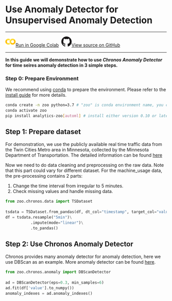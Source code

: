 # Use Anomaly Detector for Unsupervised Anomaly Detection

---

![](../../../../image/colab_logo_32px.png)[Run in Google Colab](https://colab.research.google.com/github/intel-analytics/analytics-zoo/blob/master/docs/docs/colab-notebook/chronos/chronos_minn_traffic_anomaly_detector.ipynb) &nbsp;![](../../../../image/GitHub-Mark-32px.png)[View source on GitHub](https://github.com/intel-analytics/analytics-zoo/blob/master/docs/docs/colab-notebook/chronos/chronos_minn_traffic_anomaly_detector.ipynb)

---

**In this guide we will demonstrate how to use _Chronos Anomaly Detector_ for time seires anomaly detection in 3 simple steps.**

### Step 0: Prepare Environment

We recommend using [conda](https://docs.conda.io/projects/conda/en/latest/user-guide/install/) to prepare the environment. Please refer to the [install guide](../../UserGuide/python.md) for more details.

```bash
conda create -n zoo python=3.7 # "zoo" is conda environment name, you can use any name you like.
conda activate zoo
pip install analytics-zoo[automl] # install either version 0.10 or latest nightly build
```

## Step 1: Prepare dataset
For demonstration, we use the publicly available real time traffic data from the Twin Cities Metro area in Minnesota, collected by the Minnesota Department of Transportation. The detailed information can be found [here](https://github.com/numenta/NAB/blob/master/data/realTraffic/speed_7578.csv)

Now we need to do data cleaning and preprocessing on the raw data. Note that this part could vary for different dataset. 
For the machine_usage data, the pre-processing contains 2 parts: <br>
1. Change the time interval from irregular to 5 minutes.<br>
2. Check missing values and handle missing data.

```python
from zoo.chronos.data import TSDataset

tsdata = TSDataset.from_pandas(df, dt_col="timestamp", target_col="value")
df = tsdata.resample("5min")\
           .impute(mode="linear")\
           .to_pandas()
```

## Step 2: Use Chronos Anomaly Detector
Chronos provides many anomaly detector for anomaly detection, here we use DBScan as an example. More anomaly detector can be found [here](https://analytics-zoo.readthedocs.io/en/latest/doc/PythonAPI/Chronos/anomaly_detectors.html).

```python
from zoo.chronos.anomaly import DBScanDetector

ad = DBScanDetector(eps=0.3, min_samples=6)
ad.fit(df['value'].to_numpy())
anomaly_indexes = ad.anomaly_indexes()
```



